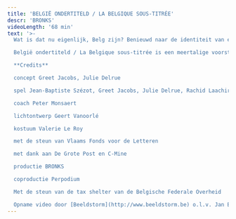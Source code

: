 ```yaml
---
title: 'BELGIË ONDERTITELD / LA BELGIQUE SOUS-TITRÉE'
descr: 'BRONKS'
videoLength: '68 min'
text: '>-
  Wat is dat nu eigenlijk, Belg zijn? Benieuwd naar de identiteit van een land dat vaak afgeschilderd wordt als ‘Absurdistan’, trokken theatermakers Greet Jacobs en Julie Delrue een jaar lang België rond. Ze interviewden zo veel mogelijk verschillende, boeiende Belgen in alle uithoeken van het land, op zoek naar de raakpunten en de schoonheid achter al die schijnbare tegenstellingen. Het resultaat is een theaterportret dat de ziel van ons landje blootlegt. Vijf acteurs transformeren onophoudelijk: van een minister-President tot een Middelkerkse visser, van een Brusselse puber tot een Limburgse oma, van een moeder van vier kinderen met Marokkaanse roots tot een 6-jarige koekjesverslinder.

  België ondertiteld / La Belgique sous-titrée is een meertalige voorstelling waarbij humor en zelfrelativering nooit ver weg zijn en niemand onberoerd naar buiten gaat.

  **Credits**

  concept Greet Jacobs, Julie Delrue

  spel Jean-Baptiste Szézot, Greet Jacobs, Julie Delrue, Rachid Laachir en Arber Aliaj (stage)

  coach Peter Monsaert

  lichtontwerp Geert Vanoorlé

  kostuum Valerie Le Roy

  met de steun van Vlaams Fonds voor de Letteren

  met dank aan De Grote Post en C-Mine

  productie BRONKS

  coproductie Perpodium

  Met de steun van de tax shelter van de Belgische Federale Overheid

  Opname video door [Beeldstorm](http://www.beeldstorm.be) o.l.v. Jan Bosteels'
---
```

